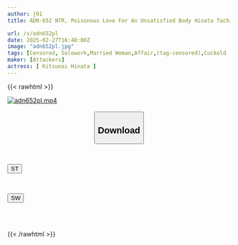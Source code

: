 ```yaml
---
author: j91
title: ADN-652 NTR, Poisonous Love For An Unsatisfied Body Hinata Tachibana

url: /v/adn652pl
date: 2025-02-27T16:40:00Z
image: "adn652pl.jpg"
tags: [Censored, Solowork,Married Woman,Affair,(tag-censored),Cuckold	]
maker: [Attackers]
actress: [ Kitsunai Hinata ]
---
```



{{< rawhtml >}}

<div class="video" data-videoid="9qlZWlWozJha33j">
    <a href="javascript:;">
        <img src="/v/adn652pl/adn652pl.jpg" width="WIDTH" height="HEIGHT" alt="adn652pl.mp4" loading="lazy">
    </a>
</div>

<script type="text/javascript" src="https://j91.asia/asset/on-demand-st.js"></script>

<br>
  <link rel="stylesheet" href="https://j91.asia/asset/bs5.css">
  
  <center>
  <button class="btn btn-primary" type="button" data-bs-toggle="collapse" data-bs-target=".multi-collapse" aria-expanded="false" aria-controls="multiCollapseExample1 multiCollapseExample2"><h2>Download</h2></button></center>
</p>
<div class="row">
  <div class="col">
    <div class="collapse multi-collapse" id="multiCollapseExample1">
      <div class="card card-body">
	      	      <br>
<div class="buttons">  
<p><a href="/v/adn652pl/st.html" target="_blank"><button class="btn-hover color-3"><i class="fa fa-download"></i> ST</button></a></p></div>
    </div>
  </div>
</div>
  <div class="col">
    <div class="collapse multi-collapse" id="multiCollapseExample2">
      <div class="card card-body">
	      <br>
<div class="buttons">
<p><a href="/v/adn652pl/sw.html" target="_blank"><button class="btn-hover color-2"><i class="fa fa-download"></i> SW</button></a></p></div>
<br><br>
      </div>
    </div>
  </div>
</div>

{{< /rawhtml >}}